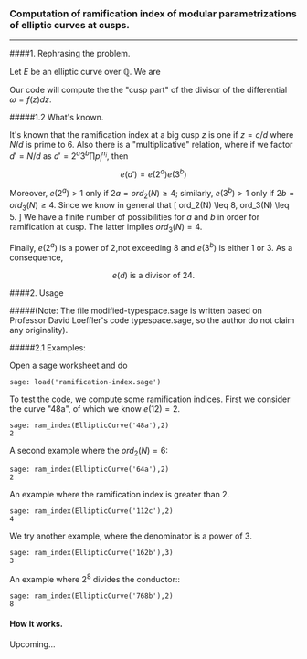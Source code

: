 ### Computation of ramification index of modular parametrizations of elliptic curves at cusps.
-----

####1. Rephrasing the problem.

Let $E$ be an elliptic curve over $\mathbb{Q}$. We are


Our code will compute the the "cusp part" of the divisor of the differential $\omega = f(z)dz$.


#####1.2 What's known.

It's known that the ramification index at a big cusp $z$ is one if $z = c/d$ where $N/d$ is prime to 6. Also there is a "multiplicative" relation, where if we factor $d' = N/d$
as $d' =  2^a 3^b \prod p_i^{n_i}$, then
        $$e(d') = e(2^a)e(3^b)$$

Moreover, $e(2^a) > 1$ only if $2a = ord_2(N) \geq 4$; similarly,
$e(3^b) > 1$ only if $2b = ord_3(N) \geq 4$. Since we know in general that
\[
    ord_2(N) \leq 8, ord_3(N) \leq 5.
\]
We have a finite number of possibilities for $a$ and $b$ in order for ramification at cusp. The latter implies $ord_3(N) = 4$.

Finally, $e(2^a)$ is a power of 2,not exceeding 8 and $e(3^b)$ is either 1 or 3. As a consequence,

$$e(d) \text{ is a divisor of 24}.$$

####2. Usage

#####(Note: The file modified-typespace.sage is written based on Professor David Loeffler's code typespace.sage, so the author do not claim any originality).

#####2.1 Examples:

Open a sage worksheet and do

    sage: load('ramification-index.sage')

To test the code, we compute some ramification indices.
First we consider the curve "48a", of which we know
$e(12) = 2$.

    sage: ram_index(EllipticCurve('48a'),2)
    2

A second example where the $ord_2(N) = 6$:


    sage: ram_index(EllipticCurve('64a'),2)
    2

An example where the ramification index is greater than 2.

    sage: ram_index(EllipticCurve('112c'),2)
    4



We try another example, where the denominator is a power of
3.

    sage: ram_index(EllipticCurve('162b'),3)
    3


An example where $2^8$ divides the conductor::

    sage: ram_index(EllipticCurve('768b'),2)
    8

#### How it works.
Upcoming...
